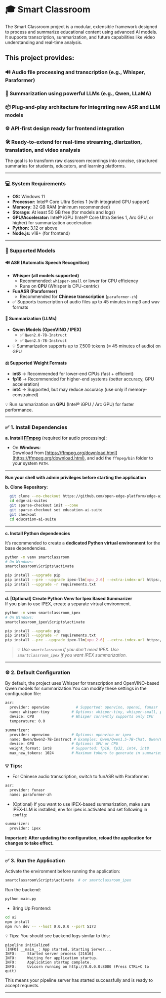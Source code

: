 # 🎓 Smart Classroom
The Smart Classroom project is a modular, extensible framework designed to process and summarize educational content using advanced AI models. It supports transcription, summarization, and future capabilities like video understanding and real-time analysis. 

## This project provides: 

### 🔊 Audio file processing and transcription (e.g., Whisper, Paraformer) 
### 🧠 Summarization using powerful LLMs (e.g., Qwen, LLaMA) 
### 📦 Plug-and-play architecture for integrating new ASR and LLM models 
### ⚙️ API-first design ready for frontend integration 
### 🛠️ Ready-to-extend for real-time streaming, diarization, translation, and video analysis 
The goal is to transform raw classroom recordings into concise, structured summaries for students, educators, and learning platforms.

---
### 💻 System Requirements

- **OS:** Windows 11  
- **Processor:** Intel® Core Ultra Series 1 (with integrated GPU support)  
- **Memory:** 32 GB RAM (minimum recommended)  
- **Storage:** At least 50 GB free (for models and logs)  
- **GPU/Accelerator:** Intel® iGPU (Intel® Core Ultra Series 1, Arc GPU, or higher) for summarization acceleration  
- **Python:** 3.12 or above  
- **Node.js:** v18+ (for frontend) 
---
### 🧩 Supported Models  

#### 🔊 ASR (Automatic Speech Recognition)  
- **Whisper (all models supported)**  
  - Recommended: `whisper-small` or lower for CPU efficiency  
  - Runs on **CPU** (Whisper is CPU-centric)  
- **FunASR (Paraformer)**  
  - Recommended for **Chinese transcription** (`paraformer-zh`)
- ✅ Supports transcription of audio files up to 45 minutes in mp3 and wav formats

#### 🧠 Summarization (LLMs)  
- **Qwen Models (OpenVINO / IPEX)**  
  - ✅ `Qwen2.0-7B-Instruct`  
  - ✅ `Qwen2.5-7B-Instruct`
- 💡 Summarization supports up to 7,500 tokens (≈ 45 minutes of audio) on GPU

#### ⚖️ Supported Weight Formats  
- **int8** → Recommended for lower-end CPUs (fast + efficient)  
- **fp16** → Recommended for higher-end systems (better accuracy, GPU acceleration)  
- **int4** → Supported, but may reduce accuracy (use only if memory-constrained)  

💡 Run summarization on **GPU** (Intel® iGPU / Arc GPU) for faster performance.  

---

### ✅ 1. **Install Dependencies**

**a. Install [FFmpeg](https://ffmpeg.org/download.html)** (required for audio processing):

- On **Windows**:  
  Download from [https://ffmpeg.org/download.html](https://ffmpeg.org/download.html), and add the `ffmpeg/bin` folder to your system `PATH`.
---

**Run your shell with admin privileges before starting the application**

**b. Clone Repository:**

```bash
  git clone --no-checkout https://github.com/open-edge-platform/edge-ai-suites.git
  cd edge-ai-suites
  git sparse-checkout init --cone
  git sparse-checkout set education-ai-suite
  git checkout
  cd education-ai-suite
```
---

**c. Install Python dependencies**

It’s recommended to create a **dedicated Python virtual environment** for the base dependencies.

```bash
python -m venv smartclassroom
# On Windows:
smartclassroom\Scripts\activate

pip install --upgrade pip
pip install --pre --upgrade ipex-llm[xpu_2.6] --extra-index-url https://download.pytorch.org/whl/xpu
pip install --upgrade -r requirements.txt
```
---


**d. [Optional] Create Python Venv for Ipex Based Summarizer**  
If you plan to use IPEX, create a separate virtual environment.

```bash
python -m venv smartclassroom_ipex
# On Windows:
smartclassroom_ipex\Scripts\activate

pip install --upgrade pip
pip install --upgrade -r requirements.txt
pip install --pre --upgrade ipex-llm[xpu_2.6] --extra-index-url https://download.pytorch.org/whl/xpu
```
> 💡 *Use `smartclassroom` if you don’t need IPEX. Use `smartclassroom_ipex` if you want IPEX summarization.*

---
### ⚙️ 2. Default Configuration

By default, the project uses Whisper for transcription and OpenVINO-based Qwen models for summarization.You can modify these settings in the configuration file:

```bash
asr:
  provider: openvino            # Supported: openvino, openai, funasr
  name: whisper-tiny          # Options: whisper-tiny, whisper-small, paraformer-zh etc.
  device: CPU                 # Whisper currently supports only CPU
  temperature: 0.0

summarizer:
  provider: openvino          # Options: openvino or ipex
  name: Qwen/Qwen2-7B-Instruct # Examples: Qwen/Qwen1.5-7B-Chat, Qwen/Qwen2-7B-Instruct, Qwen/Qwen2.5-7B-Instruct
  device: GPU                 # Options: GPU or CPU
  weight_format: int8         # Supported: fp16, fp32, int4, int8
  max_new_tokens: 1024        # Maximum tokens to generate in summaries
```
### 💡 Tips:
* For Chinese audio transcription, switch to funASR with Paraformer:

```bash
asr:
  provider: funasr
  name: paraformer-zh
```

* (Optional) If you want to use IPEX-based summarization, make sure IPEX-LLM is installed, env for ipex is activated and set following in `config`:

```bash
summarizer:
  provider: ipex
```

**Important: After updating the configuration, reload the application for changes to take effect.**

---

### ✅ 3. **Run the Application**
Activate the environment before running the application:

```bash
smartclassroom\Scripts\activate  # or smartclassroom_ipex
```
Run the backend:
```bash
python main.py
```

- Bring Up Frontend:
```bash
cd ui
npm install
npm run dev -- --host 0.0.0.0 --port 5173
```

💡 Tips: You should see backend logs similar to this:

```
pipeline initialized
[INFO] __main__: App started, Starting Server...
INFO:     Started server process [21616]
INFO:     Waiting for application startup.
INFO:     Application startup complete.
INFO:     Uvicorn running on http://0.0.0.0:8000 (Press CTRL+C to quit)
```

This means your pipeline server has started successfully and is ready to accept requests.

---
